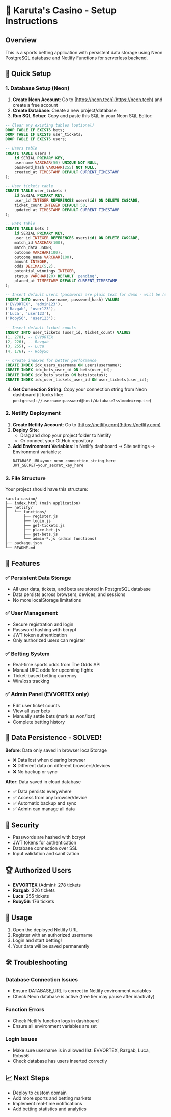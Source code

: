 # 🎰 Karuta's Casino - Setup Instructions

## Overview
This is a sports betting application with persistent data storage using Neon PostgreSQL database and Netlify Functions for serverless backend.

## 🚀 Quick Setup

### 1. Database Setup (Neon)

1. **Create Neon Account**: Go to [https://neon.tech](https://neon.tech) and create a free account
2. **Create Database**: Create a new project/database
3. **Run SQL Setup**: Copy and paste this SQL in your Neon SQL Editor:

```sql
-- Clear any existing tables (optional)
DROP TABLE IF EXISTS bets;
DROP TABLE IF EXISTS user_tickets;
DROP TABLE IF EXISTS users;

-- Users table
CREATE TABLE users (
    id SERIAL PRIMARY KEY,
    username VARCHAR(50) UNIQUE NOT NULL,
    password_hash VARCHAR(255) NOT NULL,
    created_at TIMESTAMP DEFAULT CURRENT_TIMESTAMP
);

-- User tickets table
CREATE TABLE user_tickets (
    id SERIAL PRIMARY KEY,
    user_id INTEGER REFERENCES users(id) ON DELETE CASCADE,
    ticket_count INTEGER DEFAULT 50,
    updated_at TIMESTAMP DEFAULT CURRENT_TIMESTAMP
);

-- Bets table
CREATE TABLE bets (
    id SERIAL PRIMARY KEY,
    user_id INTEGER REFERENCES users(id) ON DELETE CASCADE,
    match_id VARCHAR(100),
    match_data JSONB,
    outcome VARCHAR(100),
    outcome_name VARCHAR(100),
    amount INTEGER,
    odds DECIMAL(5,2),
    potential_winnings INTEGER,
    status VARCHAR(20) DEFAULT 'pending',
    placed_at TIMESTAMP DEFAULT CURRENT_TIMESTAMP
);

-- Insert default users (passwords are plain text for demo - will be hashed in app)
INSERT INTO users (username, password_hash) VALUES
('EVVORTEX', 'admin123'),
('Razgab', 'user123'),
('Luca', 'user123'),
('Roby56', 'user123');

-- Insert default ticket counts
INSERT INTO user_tickets (user_id, ticket_count) VALUES
(1, 278), -- EVVORTEX
(2, 226), -- Razgab
(3, 255), -- Luca
(4, 176); -- Roby56

-- Create indexes for better performance
CREATE INDEX idx_users_username ON users(username);
CREATE INDEX idx_bets_user_id ON bets(user_id);
CREATE INDEX idx_bets_status ON bets(status);
CREATE INDEX idx_user_tickets_user_id ON user_tickets(user_id);
```

4. **Get Connection String**: Copy your connection string from Neon dashboard (it looks like: `postgresql://username:password@host/database?sslmode=require`)

### 2. Netlify Deployment

1. **Create Netlify Account**: Go to [https://netlify.com](https://netlify.com)
2. **Deploy Site**: 
   - Drag and drop your project folder to Netlify
   - Or connect your GitHub repository
3. **Add Environment Variables**: In Netlify dashboard → Site settings → Environment variables:
   ```
   DATABASE_URL=your_neon_connection_string_here
   JWT_SECRET=your_secret_key_here
   ```

### 3. File Structure
Your project should have this structure:
```
karuta-casino/
├── index.html (main application)
├── netlify/
│   └── functions/
│       ├── register.js
│       ├── login.js
│       ├── get-tickets.js
│       ├── place-bet.js
│       ├── get-bets.js
│       └── admin-*.js (admin functions)
├── package.json
└── README.md
```

## 🔧 Features

### ✅ **Persistent Data Storage**
- All user data, tickets, and bets are stored in PostgreSQL database
- Data persists across browsers, devices, and sessions
- No more localStorage limitations

### ✅ **User Management**
- Secure registration and login
- Password hashing with bcrypt
- JWT token authentication
- Only authorized users can register

### ✅ **Betting System**
- Real-time sports odds from The Odds API
- Manual UFC odds for upcoming fights
- Ticket-based betting currency
- Win/loss tracking

### ✅ **Admin Panel** (EVVORTEX only)
- Edit user ticket counts
- View all user bets
- Manually settle bets (mark as won/lost)
- Complete betting history

## 🎯 **Data Persistence - SOLVED!**

**Before**: Data only saved in browser localStorage
- ❌ Data lost when clearing browser
- ❌ Different data on different browsers/devices
- ❌ No backup or sync

**After**: Data saved in cloud database
- ✅ Data persists everywhere
- ✅ Access from any browser/device
- ✅ Automatic backup and sync
- ✅ Admin can manage all data

## 🔐 **Security**
- Passwords are hashed with bcrypt
- JWT tokens for authentication
- Database connection over SSL
- Input validation and sanitization

## 🏆 **Authorized Users**
- **EVVORTEX** (Admin): 278 tickets
- **Razgab**: 226 tickets  
- **Luca**: 255 tickets
- **Roby56**: 176 tickets

## 📱 **Usage**
1. Open the deployed Netlify URL
2. Register with an authorized username
3. Login and start betting!
4. Your data will be saved permanently

## 🛠 **Troubleshooting**

### Database Connection Issues
- Ensure DATABASE_URL is correct in Netlify environment variables
- Check Neon database is active (free tier may pause after inactivity)

### Function Errors
- Check Netlify function logs in dashboard
- Ensure all environment variables are set

### Login Issues
- Make sure username is in allowed list: EVVORTEX, Razgab, Luca, Roby56
- Check database has users inserted correctly

## 📈 **Next Steps**
- Deploy to custom domain
- Add more sports and betting markets
- Implement real-time notifications
- Add betting statistics and analytics